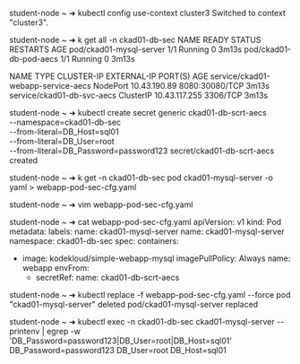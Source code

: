student-node ~ ➜  kubectl config use-context cluster3
Switched to context "cluster3".

student-node ~ ➜  k get all -n ckad01-db-sec
NAME                         READY   STATUS    RESTARTS   AGE
pod/ckad01-mysql-server   1/1     Running   0          3m13s
pod/ckad01-db-pod-aecs       1/1     Running   0          3m13s

NAME                                 TYPE        CLUSTER-IP      EXTERNAL-IP   PORT(S)          AGE
service/ckad01-webapp-service-aecs   NodePort    10.43.190.89    <none>        8080:30080/TCP   3m13s
service/ckad01-db-svc-aecs           ClusterIP   10.43.117.255   <none>        3306/TCP         3m13s

student-node ~ ➜  kubectl create secret generic ckad01-db-scrt-aecs \
   --namespace=ckad01-db-sec \
   --from-literal=DB_Host=sql01 \
   --from-literal=DB_User=root \
   --from-literal=DB_Password=password123
secret/ckad01-db-scrt-aecs created

student-node ~ ➜  k get -n ckad01-db-sec pod ckad01-mysql-server -o yaml > webapp-pod-sec-cfg.yaml

student-node ~ ➜  vim webapp-pod-sec-cfg.yaml

student-node ~ ➜  cat webapp-pod-sec-cfg.yaml 
apiVersion: v1
kind: Pod
metadata:
  labels:
    name: ckad01-mysql-server
  name: ckad01-mysql-server
  namespace: ckad01-db-sec
spec:
  containers:
  - image: kodekloud/simple-webapp-mysql
    imagePullPolicy: Always
    name: webapp
    envFrom:
    - secretRef:
        name: ckad01-db-scrt-aecs

student-node ~ ➜  kubectl replace -f webapp-pod-sec-cfg.yaml --force 
pod "ckad01-mysql-server" deleted
pod/ckad01-mysql-server replaced

student-node ~ ➜  kubectl exec -n ckad01-db-sec ckad01-mysql-server -- printenv | egrep -w 'DB_Password=password123|DB_User=root|DB_Host=sql01'
DB_Password=password123
DB_User=root
DB_Host=sql01